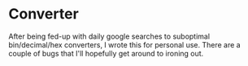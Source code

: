 Converter
=========

After being fed-up with daily google searches to suboptimal bin/decimal/hex converters, I wrote this for personal use. There are a couple of bugs that I'll hopefully get around to ironing out.
